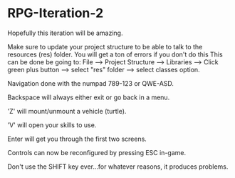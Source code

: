 # RPG-Iteration-2
Hopefully this iteration will be amazing.

Make sure to update your project structure to be able to talk to the resources (res) folder. You will get a ton of errors if you don't do this This can be done be going to:
File --> Project Structure --> Libraries --> Click green plus button --> select "res" folder --> select classes option.

Navigation done with the numpad 789-123 or QWE-ASD.

Backspace will always either exit or go back in a menu.

'Z' will mount/unmount a vehicle (turtle).

'V' will open your skills to use.

Enter will get you through the first two screens.

Controls can now be reconfigured by pressing ESC in-game.

Don't use the SHIFT key ever...for whatever reasons, it produces problems.

